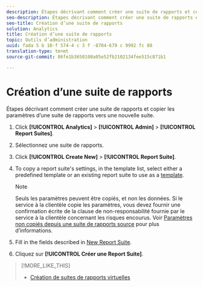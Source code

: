 ```yaml
---
description: Étapes décrivant comment créer une suite de rapports et copier les paramètres d’une suite de rapports vers une nouvelle suite.
seo-description: Étapes décrivant comment créer une suite de rapports et copier les paramètres d’une suite de rapports vers une nouvelle suite.
seo-title: Création d’une suite de rapports
solution: Analytics
title: Création d’une suite de rapports
topic: Outils d’administration
uuid: fada 5 b 10-f 574-4 c 3 f -8704-679 c 9992 fc 88
translation-type: tm+mt
source-git-commit: 86fe1b3650100a05e52fb2102134fee515c871b1

---
```



# Création d’une suite de rapports

Étapes décrivant comment créer une suite de rapports et copier les paramètres d’une suite de rapports vers une nouvelle suite.

1. Click **[!UICONTROL Analytics]** &gt; **[!UICONTROL Admin]** &gt; **[!UICONTROL Report Suites]**.
1. Sélectionnez une suite de rapports.
1. Click **[!UICONTROL Create New]** &gt; **[!UICONTROL Report Suite]**.
1. To copy a report suite's settings, in the template list, select either a predefined template or an existing report suite to use as a [template](../../../admin/c-manage-report-suites/c-report-suite-templates/report-suite-templates.md#concept_539B8C5468424D31B55FC6EB39C5061F).

   >[!NOTE]
   >
   >Seuls les paramètres peuvent être copiés, et non les données. Si le service à la clientèle copie les paramètres, vous devez fournir une confirmation écrite de la clause de non-responsabilité fournie par le service à la clientèle concernant les risques encourus. Voir [Paramètres non copiés depuis une suite de rapports source](../../../admin/c-manage-report-suites/c-new-report-suite/settings-not-copied-from-rs.md#concept_DF1E80ABA99B444C818CED9BC5AC2410) pour plus d’informations.

1. Fill in the fields described in [New Report Suite](../../../admin/c-manage-report-suites/c-new-report-suite/new-report-suite.md#concept_3CBBE252279C43069030EFBBD7D26376).
1. Cliquez sur **[!UICONTROL Créer une Report Suite]**.

>[!MORE_LIKE_THIS]
>
>* [Création de suites de rapports virtuelles](/help/components/vrs/c-workflow-vrs/vrs-create.md)

